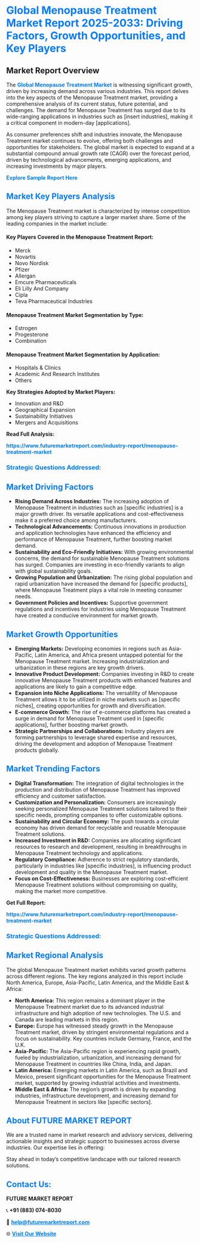 <h1 style="color: #007BFF;">Global Menopause Treatment Market Report 2025-2033: Driving Factors, Growth Opportunities, and Key Players</h1>

<section id="overview">
<h2>Market Report Overview</h2>
<p>The <a href="https://www.futuremarketreport.com/industry-report/menopause-treatment-market" style="color: #007BFF; text-decoration: none;"><strong>Global Menopause Treatment Market</strong></a> is witnessing significant growth, driven by increasing demand across various industries. This report delves into the key aspects of the Menopause Treatment market, providing a comprehensive analysis of its current status, future potential, and challenges. The demand for Menopause Treatment has surged due to its wide-ranging applications in industries such as [insert industries], making it a critical component in modern-day [applications].</p>
<p>As consumer preferences shift and industries innovate, the Menopause Treatment market continues to evolve, offering both challenges and opportunities for stakeholders. The global market is expected to expand at a substantial compound annual growth rate (CAGR) over the forecast period, driven by technological advancements, emerging applications, and increasing investments by major players.</p>
</section>

<section id="overview">
<p><a href="https://www.futuremarketreport.com/request-sample/reportId=63646" style="color: #007BFF; text-decoration: none;"><strong>Explore Sample Report Here</strong></a></p>
</section>

<section id="key-players">
<h2 style="color: #007BFF;">Market Key Players Analysis</h2>
<p>The Menopause Treatment market is characterized by intense competition among key players striving to capture a larger market share. Some of the leading companies in the market include:</p>
<h4>Key Players Covered in the Menopause Treatment Report:</h4>
<ul><li>Merck</li><li>Novartis</li><li>Novo Nordisk</li><li>Pfizer</li><li>Allergan</li><li>Emcure Pharmaceuticals</li><li>Eli Lilly And Company</li><li>Cipla</li><li>Teva Pharmaceutical Industries</li></ul>
<h4>Menopause Treatment Market Segmentation by Type:</h4>
<ul><li>Estrogen</li><li>Progesterone</li><li>Combination</li></ul>

<h4>Menopause Treatment Market Segmentation by Application:</h4>
<ul><li>Hospitals &amp; Clinics</li><li>Academic And Research Institutes</li><li>Others</li></ul>
<p><strong>Key Strategies Adopted by Market Players:</strong></p>
<ul>
<li>Innovation and R&D</li>
<li>Geographical Expansion</li>
<li>Sustainability Initiatives</li>
<li>Mergers and Acquisitions</li>
</ul>
</section>

<section>
<p><strong>Read Full Analysis: </strong></p><a href="https://www.futuremarketreport.com/industry-report/menopause-treatment-market" style="color: #007BFF; text-decoration: none;"><strong>https://www.futuremarketreport.com/industry-report/menopause-treatment-market</strong></a>
<h3 style="color: #007BFF;">Strategic Questions Addressed:</h3>
</section>

<section id="driving-factors">
<h2 style="color: #007BFF;">Market Driving Factors</h2>
<ul>
<li><strong>Rising Demand Across Industries:</strong> The increasing adoption of Menopause Treatment in industries such as [specific industries] is a major growth driver. Its versatile applications and cost-effectiveness make it a preferred choice among manufacturers.</li>
<li><strong>Technological Advancements:</strong> Continuous innovations in production and application technologies have enhanced the efficiency and performance of Menopause Treatment, further boosting market demand.</li>
<li><strong>Sustainability and Eco-Friendly Initiatives:</strong> With growing environmental concerns, the demand for sustainable Menopause Treatment solutions has surged. Companies are investing in eco-friendly variants to align with global sustainability goals.</li>
<li><strong>Growing Population and Urbanization:</strong> The rising global population and rapid urbanization have increased the demand for [specific products], where Menopause Treatment plays a vital role in meeting consumer needs.</li>
<li><strong>Government Policies and Incentives:</strong> Supportive government regulations and incentives for industries using Menopause Treatment have created a conducive environment for market growth.</li>
</ul>
</section>

<section id="growth-opportunities">
<h2 style="color: #007BFF;">Market Growth Opportunities</h2>
<ul>
<li><strong>Emerging Markets:</strong> Developing economies in regions such as Asia-Pacific, Latin America, and Africa present untapped potential for the Menopause Treatment market. Increasing industrialization and urbanization in these regions are key growth drivers.</li>
<li><strong>Innovative Product Development:</strong> Companies investing in R&D to create innovative Menopause Treatment products with enhanced features and applications are likely to gain a competitive edge.</li>
<li><strong>Expansion into Niche Applications:</strong> The versatility of Menopause Treatment allows it to be utilized in niche markets such as [specific niches], creating opportunities for growth and diversification.</li>
<li><strong>E-commerce Growth:</strong> The rise of e-commerce platforms has created a surge in demand for Menopause Treatment used in [specific applications], further boosting market growth.</li>
<li><strong>Strategic Partnerships and Collaborations:</strong> Industry players are forming partnerships to leverage shared expertise and resources, driving the development and adoption of Menopause Treatment products globally.</li>
</ul>
</section>

<section id="trending-factors">
<h2 style="color: #007BFF;">Market Trending Factors</h2>
<ul>
<li><strong>Digital Transformation:</strong> The integration of digital technologies in the production and distribution of Menopause Treatment has improved efficiency and customer satisfaction.</li>
<li><strong>Customization and Personalization:</strong> Consumers are increasingly seeking personalized Menopause Treatment solutions tailored to their specific needs, prompting companies to offer customizable options.</li>
<li><strong>Sustainability and Circular Economy:</strong> The push towards a circular economy has driven demand for recyclable and reusable Menopause Treatment solutions.</li>
<li><strong>Increased Investment in R&D:</strong> Companies are allocating significant resources to research and development, resulting in breakthroughs in Menopause Treatment technology and applications.</li>
<li><strong>Regulatory Compliance:</strong> Adherence to strict regulatory standards, particularly in industries like [specific industries], is influencing product development and quality in the Menopause Treatment market.</li>
<li><strong>Focus on Cost-Effectiveness:</strong> Businesses are exploring cost-efficient Menopause Treatment solutions without compromising on quality, making the market more competitive.</li>
</ul>
</section>

<section>
<p><strong>Get Full Report: </strong></p><a href="https://www.futuremarketreport.com/industry-report/menopause-treatment-market" style="color: #007BFF; text-decoration: none;"><strong>https://www.futuremarketreport.com/industry-report/menopause-treatment-market</strong></a>
<h3 style="color: #007BFF;">Strategic Questions Addressed:</h3>
</section>


<section id="regional-analysis">
<h2 style="color: #007BFF;">Market Regional Analysis</h2>
<p>The global Menopause Treatment market exhibits varied growth patterns across different regions. The key regions analyzed in this report include North America, Europe, Asia-Pacific, Latin America, and the Middle East & Africa:</p>
<ul>
<li><strong>North America:</strong> This region remains a dominant player in the Menopause Treatment market due to its advanced industrial infrastructure and high adoption of new technologies. The U.S. and Canada are leading markets in this region.</li>
<li><strong>Europe:</strong> Europe has witnessed steady growth in the Menopause Treatment market, driven by stringent environmental regulations and a focus on sustainability. Key countries include Germany, France, and the U.K.</li>
<li><strong>Asia-Pacific:</strong> The Asia-Pacific region is experiencing rapid growth, fueled by industrialization, urbanization, and increasing demand for Menopause Treatment in countries like China, India, and Japan.</li>
<li><strong>Latin America:</strong> Emerging markets in Latin America, such as Brazil and Mexico, present significant opportunities for the Menopause Treatment market, supported by growing industrial activities and investments.</li>
<li><strong>Middle East & Africa:</strong> The region’s growth is driven by expanding industries, infrastructure development, and increasing demand for Menopause Treatment in sectors like [specific sectors].</li>
</ul>
</section>

<footer>
<h2 style="color: #007BFF;">About FUTURE MARKET REPORT</h2>
<p>We are a trusted name in market research and advisory services, delivering actionable insights and strategic support to businesses across diverse industries. Our expertise lies in offering:</p>

<p>Stay ahead in today’s competitive landscape with our tailored research solutions.</p>

<h2 style="color: #007BFF;">Contact Us:</h2>
<p><strong>FUTURE MARKET REPORT</strong></p>
<p>📞 <strong>+91 (883) 074-8030</strong></p>
<p>📧 <strong><a href="mailto:help@futuremarketreport.com" style="color: #007BFF;">help@futuremarketreport.com</a></strong></p>
<p>🌐 <strong><a href="https://www.futuremarketreport.com/" style="color: #007BFF;">Visit Our Website</a></strong></p>
</footer>